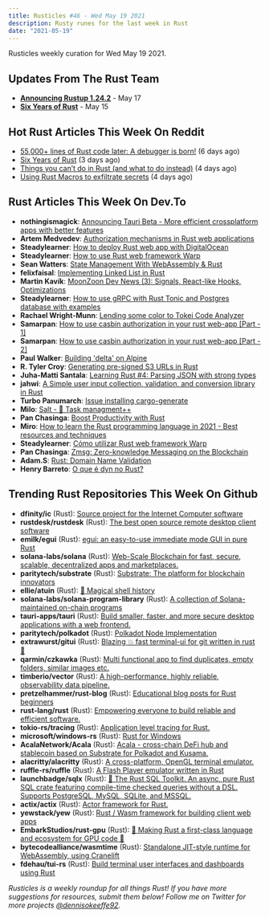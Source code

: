 ```yaml
---
title: Rusticles #46 - Wed May 19 2021
description: Rusty runes for the last week in Rust
date: "2021-05-19"
---
```


Rusticles weekly curation for Wed May 19 2021.

## Updates From The Rust Team

- **[Announcing Rustup 1.24.2](https://blog.rust-lang.org/2021/05/17/Rustup-1.24.2.html)** - May 17
- **[Six Years of Rust](https://blog.rust-lang.org/2021/05/15/six-years-of-rust.html)** - May 15

## Hot Rust Articles This Week On Reddit

- [55,000+ lines of Rust code later: A debugger is born!](https://www.reddit.com/r/rust/comments/nanbdh/55000_lines_of_rust_code_later_a_debugger_is_born/) (6 days ago)
- [Six Years of Rust](https://www.reddit.com/r/rust/comments/nd1b1e/six_years_of_rust/) (3 days ago)
- [Things you can’t do in Rust (and what to do instead)](https://www.reddit.com/r/rust/comments/nclaru/things_you_cant_do_in_rust_and_what_to_do_instead/) (4 days ago)
- [Using Rust Macros to exfiltrate secrets](https://www.reddit.com/r/rust/comments/nc9k7i/using_rust_macros_to_exfiltrate_secrets/) (4 days ago)

## Rust Articles This Week On Dev.To

- **nothingismagick**: [Announcing Tauri Beta - More efficient crossplatform apps with better features](https://dev.to/tauri/announcing-tauri-beta-more-efficient-crossplatform-apps-with-better-features-1nbd)
- **Artem Medvedev**: [Authorization mechanisms in Rust web applications](https://dev.to/ddtkey/authorization-mechanisms-in-rust-web-applications-27ag)
- **Steadylearner**: [How to deploy Rust web app with DigitalOcean](https://dev.to/steadylearner/how-to-deploy-rust-web-app-with-digitalocean-h2o)
- **Steadylearner**: [How to use Rust web framework Warp](https://dev.to/steadylearner/how-to-use-rust-warp-web-framework-2b4e)
- **Sean Watters**: [State Management With WebAssembly & Rust](https://dev.to/seanwatters/state-management-with-webassembly-rust-5a1g)
- **felixfaisal**: [Implementing Linked List in Rust](https://dev.to/felixfaisal/implementing-linked-list-in-rust-3and)
- **Martin Kavík**: [MoonZoon Dev News (3): Signals, React-like Hooks, Optimizations](https://dev.to/martinkavik/moonzoon-dev-news-3-signals-react-like-hooks-optimizations-39lp)
- **Steadylearner**: [How to use gRPC with Rust Tonic and Postgres database with examples](https://dev.to/steadylearner/how-to-use-grpc-with-rust-tonic-and-postgres-database-with-examples-3dl7)
- **Rachael Wright-Munn**: [Lending some color to Tokei Code Analyzer](https://dev.to/newrelic/lending-some-color-to-tokei-code-analyzer-pib)
- **Samarpan**: [How to use casbin authorization in your rust web-app [Part - 1]](https://dev.to/smrpn/how-to-use-casbin-authorization-in-your-rust-web-app-part-1-4f8f)
- **Samarpan**: [How to use casbin authorization in your rust web-app [Part - 2]](https://dev.to/smrpn/how-to-use-casbin-authorization-in-your-rust-web-app-part-2-1bnm)
- **Paul Walker**: [Building 'delta' on Alpine](https://dev.to/arafel/building-delta-on-alpine-5277)
- **R. Tyler Croy**: [Generating pre-signed S3 URLs in Rust](https://dev.to/rtyler/generating-pre-signed-s3-urls-in-rust-27gd)
- **Juha-Matti Santala**: [Learning Rust #4: Parsing JSON with strong types](https://dev.to/hamatti/learning-rust-4-parsing-json-with-strong-types-575m)
- **jahwi**: [A Simple user input collection, validation, and conversion library in Rust](https://dev.to/jahwi/a-simple-user-input-collection-validation-and-conversion-library-in-rust-34cj)
- **Turbo Panumarch**: [Issue installing cargo-generate](https://dev.to/turboza/issue-installing-cargo-generate-4j1p)
- **Milo**: [Salt - 🚀 Task managment++](https://dev.to/milo123459/salt-task-managment-4m1m)
- **Pan Chasinga**: [Boost Productivity with Rust](https://dev.to/pancy/boost-productivity-with-rust-anf)
- **Miro**: [How to learn the Rust programming language in 2021 - Best resources and techniques](https://dev.to/sopanem/how-to-learn-the-rust-programming-language-in-2021-best-resources-and-techniques-2llk)
- **Steadylearner**: [Cómo utilizar Rust web framework Warp](https://dev.to/steadylearner/como-utilizar-rust-web-framework-warp-n3c)
- **Pan Chasinga**: [Zmsg: Zero-knowledge Messaging on the Blockchain](https://dev.to/pancy/zmsg-zero-knowledge-messaging-on-the-blockchain-5410)
- **Adam.S**: [Rust: Domain Name Validation](https://dev.to/basman/rust-domain-name-validation-46ge)
- **Henry Barreto**: [O que é dyn no Rust?](https://dev.to/henrybarreto/o-que-e-dyn-no-rust-4ol9)

## Trending Rust Repositories This Week On Github

- **dfinity/ic** (Rust): [Source project for the Internet Computer software](https://github.com/dfinity/ic)
- **rustdesk/rustdesk** (Rust): [The best open source remote desktop client software](https://github.com/rustdesk/rustdesk)
- **emilk/egui** (Rust): [egui: an easy-to-use immediate mode GUI in pure Rust](https://github.com/emilk/egui)
- **solana-labs/solana** (Rust): [Web-Scale Blockchain for fast, secure, scalable, decentralized apps and marketplaces.](https://github.com/solana-labs/solana)
- **paritytech/substrate** (Rust): [Substrate: The platform for blockchain innovators](https://github.com/paritytech/substrate)
- **ellie/atuin** (Rust): [🐢 Magical shell history](https://github.com/ellie/atuin)
- **solana-labs/solana-program-library** (Rust): [A collection of Solana-maintained on-chain programs](https://github.com/solana-labs/solana-program-library)
- **tauri-apps/tauri** (Rust): [Build smaller, faster, and more secure desktop applications with a web frontend.](https://github.com/tauri-apps/tauri)
- **paritytech/polkadot** (Rust): [Polkadot Node Implementation](https://github.com/paritytech/polkadot)
- **extrawurst/gitui** (Rust): [Blazing 💥 fast terminal-ui for git written in rust 🦀](https://github.com/extrawurst/gitui)
- **qarmin/czkawka** (Rust): [Multi functional app to find duplicates, empty folders, similar images etc.](https://github.com/qarmin/czkawka)
- **timberio/vector** (Rust): [A high-performance, highly reliable, observability data pipeline.](https://github.com/timberio/vector)
- **pretzelhammer/rust-blog** (Rust): [Educational blog posts for Rust beginners](https://github.com/pretzelhammer/rust-blog)
- **rust-lang/rust** (Rust): [Empowering everyone to build reliable and efficient software.](https://github.com/rust-lang/rust)
- **tokio-rs/tracing** (Rust): [Application level tracing for Rust.](https://github.com/tokio-rs/tracing)
- **microsoft/windows-rs** (Rust): [Rust for Windows](https://github.com/microsoft/windows-rs)
- **AcalaNetwork/Acala** (Rust): [Acala - cross-chain DeFi hub and stablecoin based on Substrate for Polkadot and Kusama.](https://github.com/AcalaNetwork/Acala)
- **alacritty/alacritty** (Rust): [A cross-platform, OpenGL terminal emulator.](https://github.com/alacritty/alacritty)
- **ruffle-rs/ruffle** (Rust): [A Flash Player emulator written in Rust](https://github.com/ruffle-rs/ruffle)
- **launchbadge/sqlx** (Rust): [🧰 The Rust SQL Toolkit. An async, pure Rust SQL crate featuring compile-time checked queries without a DSL. Supports PostgreSQL, MySQL, SQLite, and MSSQL.](https://github.com/launchbadge/sqlx)
- **actix/actix** (Rust): [Actor framework for Rust.](https://github.com/actix/actix)
- **yewstack/yew** (Rust): [Rust / Wasm framework for building client web apps](https://github.com/yewstack/yew)
- **EmbarkStudios/rust-gpu** (Rust): [🐉 Making Rust a first-class language and ecosystem for GPU code 🚧](https://github.com/EmbarkStudios/rust-gpu)
- **bytecodealliance/wasmtime** (Rust): [Standalone JIT-style runtime for WebAssembly, using Cranelift](https://github.com/bytecodealliance/wasmtime)
- **fdehau/tui-rs** (Rust): [Build terminal user interfaces and dashboards using Rust](https://github.com/fdehau/tui-rs)

_Rusticles is a weekly roundup for all things Rust! If you have more suggestions for resources, submit them below! Follow me on Twitter for more projects [@dennisokeeffe92](https://twitter.com/dennisokeeffe92)._